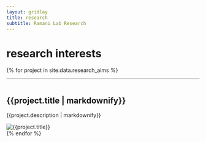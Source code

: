 ```yaml
---
layout: gridlay
title: research
subtitle: Ramani Lab Research
---
```


# **research interests**
{% for project in site.data.research_aims %}
<hr>
<!-- The paddingtop and margin-top edits allow anchors to link properly. -->
<div id = "{{project.title}}" class="row" style="padding-top: 60px; margin-top: -60px;">
    <div class="col-sm-7">
        <h2> {{project.title | markdownify}} </h2>
        <p class="text-justify">{{project.description | markdownify}}</p>
    </div>
    <div class="col-sm-5">
        <img class="img-responsive" src="{{project.image}}" {% if project.altimage %} onmouseover="this.src='{{project.altimage}}';" onmouseout="this.src='{{project.image}}';" {% endif %} alt="{{project.title}}"><br>
    </div>
</div>
{% endfor %}
